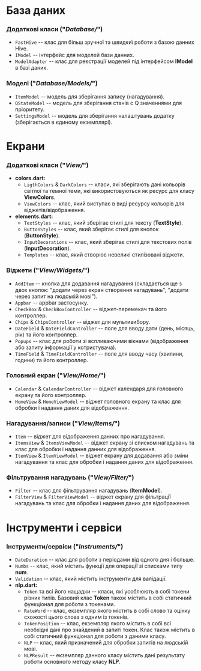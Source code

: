 # База даних

### Додаткові класи ("*Database/*")

- `FastHive` -- клас для більш зручної та швидкиї роботи з базою данних Hive.
- `IModel` -- інтерфейс для моделей бази данних.
- `ModelAdapter` -- клас для реєстрації моделей під інтерфейсом **IModel** в базі даних.

### Моделі  ("*Database/Models/*")

- `ItemModel` -- модель для зберігання запису (нагадування).
- `QStateModel` -- модель для зберігання станів с Q значеннями для пріоритету.
- `SettingsModel` -- модель для зберігання налаштувань додатку (зберігається в єдиному екземплярі).


# Екрани

### Додаткові класи ("*View/*")

- **сolors.dart:**
    - `LigthColors` & `DarkColors` -- класи, які зберігають дані кольорів світлої та темної теми, які використовуються як ресурс для класу **ViewColors**.
    - `ViewColors` -- клас, який виступає в виді ресурсу кольорів для віджетів/відображення.
- **elements.dart:**
    - `TextStyles` -- клас, який зберігає стилі для тексту (**TextStyle**).
    - `ButtonStyles` -- клас, який зберігає стилі для кнопок (**ButtonStyle**).
    - `InputDecorations` -- клас, який зберігає стилі для текстових полів (**InputDecoration**).
    - `Templates` -- клас, який створює невеликі стилізовані віджети.

### Віджети ("*View/Widgets/*")

- `AddItem` -- кнопка для додавання нагадування (складається ще з двох кнопок: "додати через екран створення нагадувань", "додати через запит на людській мові").
- `Appbar` -- appbar застосунку.
- `CheckBox` & `CheckBoxController` -- віджет-перемекач та його контроллер.
- `Chips` & `ChipsController` -- віджет для мультивибору.
- `DateField` & `DateFieldController` -- поле для вводу дати (день, місяць, рік) та його контроллер.
- `Popups` -- клас для роботи зі вспливаючими вікнами (відображення або запиту інформації у котристувача).
- `TimeField` & `TimeFieldController` -- поле для вводу часу (хвилини, години) та його контроллер.

### Головний екран ("*View/Home/*")

- `Calendar` & `CalendarController` -- віджет календаря для головного екрану та його контроллер.
- `HomeView` & `HomeViewModel` -- віджет головного екрану та клас для обробки і надання даних для відображення.

### Нагадування/записи ("*View/Items/*")

- `Item` -- віджет для відображення данних про нагадування.
- `ItemsView` & `ItemsViewModel` -- віджет екрану зі списком нагадувань та клас для обробки і надання данних для відображення.
- `ItemView` & `ItemViewModel` -- віджет екрану для додавання або зміни нагадування та клас для обробки і надання даних для відображення.

### Фільтрування нагадувань ("*View/Filter/*")

- `Filter` -- клас для фільтрування нагадувань (**ItemModel**).
- `FilterView` & `FilterViewModel` -- віджет екрану для фільтрації нагадувань та клас для обробки і надання даних для відображення.

# Інструменти і сервіси

### Інструменти/сервіси ("*Instruments/*")

- `DateDuration` -- клас для роботи з періодами від одного дня і больше.
- `Numbs` -- клас, який містить функції для операції зі списками типу **num**.
- `Validation` -- клас, який містить інструменти для валідації.
- **nlp.dart:**
    - `Token` та всі його нащадки -- класи, які усоблюють в собі токени різних типів. Базовий клас **Token** також містить в собі статичний функціонал для роботи з токенами.
    - `RateWord` -- клас, екземпляр якого містить в собі слово та оцінку схожості цього слова з одним із токенів.
    - `TokenPosition` -- клас, екземпляр якого містить в собі всі необхідні дані про знайдений в запиті токен. Клас також містить в собі статичний функціонал для роботи з даними класу.
    - `NLP` -- клас, який призначений для обробки запитів на людській мові.
    - `NLPResult` -- екземпляр данного класу містить дані результату роботи основного методу класу **NLP**.